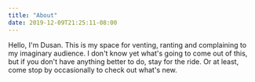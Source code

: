 ```yaml
---
title: "About"
date: 2019-12-09T21:25:11-08:00
---
```


Hello, I'm Dusan. This is my space for venting, ranting and complaining to my imaginary audience.
I don't know yet what's going to come out of this, but if you don't have anything better to do, stay for the ride.
Or at least, come stop by occasionally to check out what's new.